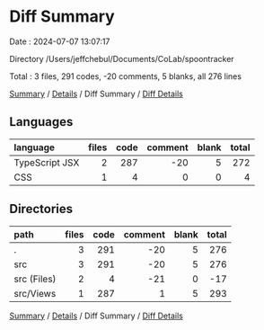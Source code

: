 # Diff Summary

Date : 2024-07-07 13:07:17

Directory /Users/jeffchebul/Documents/CoLab/spoontracker

Total : 3 files,  291 codes, -20 comments, 5 blanks, all 276 lines

[Summary](results.md) / [Details](details.md) / Diff Summary / [Diff Details](diff-details.md)

## Languages
| language | files | code | comment | blank | total |
| :--- | ---: | ---: | ---: | ---: | ---: |
| TypeScript JSX | 2 | 287 | -20 | 5 | 272 |
| CSS | 1 | 4 | 0 | 0 | 4 |

## Directories
| path | files | code | comment | blank | total |
| :--- | ---: | ---: | ---: | ---: | ---: |
| . | 3 | 291 | -20 | 5 | 276 |
| src | 3 | 291 | -20 | 5 | 276 |
| src (Files) | 2 | 4 | -21 | 0 | -17 |
| src/Views | 1 | 287 | 1 | 5 | 293 |

[Summary](results.md) / [Details](details.md) / Diff Summary / [Diff Details](diff-details.md)